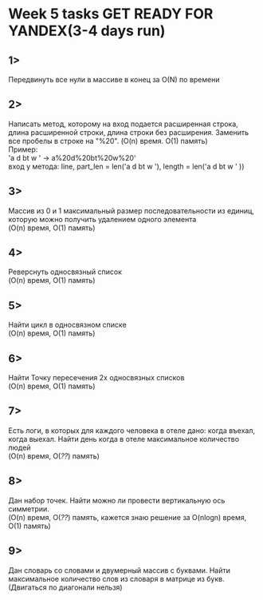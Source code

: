 ﻿# Week 5 tasks GET READY FOR YANDEX(3-4 days run)

## 1>
Передвинуть все нули в массиве в конец за O(N) по времени  

## 2>
Написать метод, которому на вход подается расширенная строка, длина расширенной строки, длина строки без расширения. Заменить все пробелы в строке на "%20". (O(n) время. O(1) память)  
Пример:  
'a d bt w         ' -> a%20d%20bt%20w%20'  
вход у метода: line, part_len = len('a d bt w  '), length = len('a d bt w         ' ))     

## 3>
Массив из 0 и 1 максимальный размер последовательности из единиц, которую можно получить удалением одного элемента   
(O(n) время, O(1) память)      
  
## 4>  
Реверснуть односвязный список  
(O(n) время, O(1) память)  
    
## 5>  
Найти цикл в односвязном списке  
(O(n) время, O(1) память)  
  
## 6>  
Найти Точку пересечения 2х односвязных списков  
(O(n) время, O(1) память)  

## 7>  
Есть логи, в которых для каждого человека в отеле дано: когда въехал, когда выехал. Найти день когда в отеле максимальное количество людей  
(O(n) время, O(*??*) память)
  
## 8>  
Дан набор точек. Найти можно ли провести вертикальную ось симметрии.  
(O(n) время, O(*??*) память, кажется знаю решение за O(nlogn) время, O(1) память)
  
## 9>  
Дан словарь со словами и двумерный массив с буквами. Найти максимальное количество слов из словаря в матрице из букв. (Двигаться по диагонали нельзя)  
